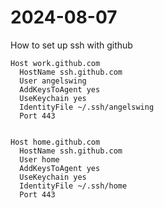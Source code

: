 # 2024-08-07

How to set up ssh with github
``` 
Host work.github.com
  HostName ssh.github.com
  User angelswing
  AddKeysToAgent yes
  UseKeychain yes
  IdentityFile ~/.ssh/angelswing
  Port 443


Host home.github.com
  HostName ssh.github.com
  User home
  AddKeysToAgent yes
  UseKeychain yes
  IdentityFile ~/.ssh/home
  Port 443
```


